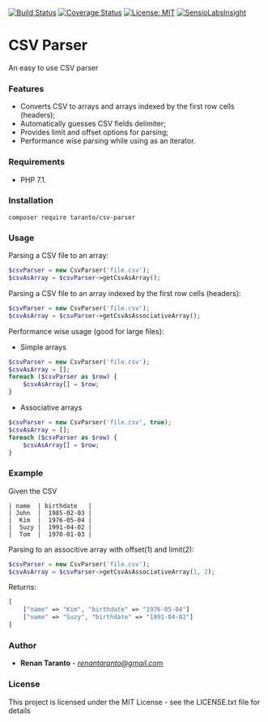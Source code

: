 [![Build Status](https://travis-ci.org/renan-taranto/csv-parser.svg?branch=master)](https://travis-ci.org/renan-taranto/csv-parser)
[![Coverage Status](https://coveralls.io/repos/github/renan-taranto/csv-parser/badge.svg?branch=master)](https://coveralls.io/github/renan-taranto/csv-parser?branch=master)
[![License: MIT](https://img.shields.io/badge/License-MIT-yellow.svg)](https://opensource.org/licenses/MIT)
[![SensioLabsInsight](https://insight.sensiolabs.com/projects/e3bb2293-6598-45e8-b016-b268290d9023/big.png)](https://insight.sensiolabs.com/projects/e3bb2293-6598-45e8-b016-b268290d9023)

CSV Parser
======
An easy to use CSV parser

### Features
- Converts CSV to arrays and arrays indexed by the first row cells (headers);   
- Automatically guesses CSV fields delimiter;
- Provides limit and offset options for parsing;
- Performance wise parsing while using as an iterator.

### Requirements
- PHP 7.1.

### Installation
```
composer require taranto/csv-parser
```

### Usage
Parsing a CSV file to an array:
```php
$csvParser = new CsvParser('file.csv');
$csvAsArray = $csvParser->getCsvAsArray();
```
Parsing a CSV file to an array indexed by the first row cells (headers):
```php
$csvParser = new CsvParser('file.csv');
$csvAsArray = $csvParser->getCsvAsAssociativeArray();
```
Performance wise usage (good for large files):
- Simple arrays
```php
$csvParser = new CsvParser('file.csv');
$csvAsArray = [];
foreach ($csvParser as $row) {
    $csvAsArray[] = $row;
}
```
- Associative arrays
```php
$csvParser = new CsvParser('file.csv', true);
$csvAsArray = [];
foreach ($csvParser as $row) {
    $csvAsArray[] = $row;
}
```
### Example
Given the CSV
```
| name  | birthdate   | 
| John  |  1985-02-03 | 
|  Kim  |  1976-05-04 | 
|  Suzy |  1991-04-02 |
|  Tom  |  1970-01-03 |
```
Parsing to an associtive array with offset(1) and limit(2):
```php
$csvParser = new CsvParser('file.csv');
$csvAsArray = $csvParser->getCsvAsAssociativeArray(1, 2);
```
Returns:
```php
[
    ["name" => "Kim", "birthdate" => "1976-05-04"]
    ["name" => "Suzy", "birthdate" => "1991-04-02"]
]
```
### Author

* **Renan Taranto** - *renantaranto@gmail.com*

### License

This project is licensed under the MIT License - see the LICENSE.txt file for details
